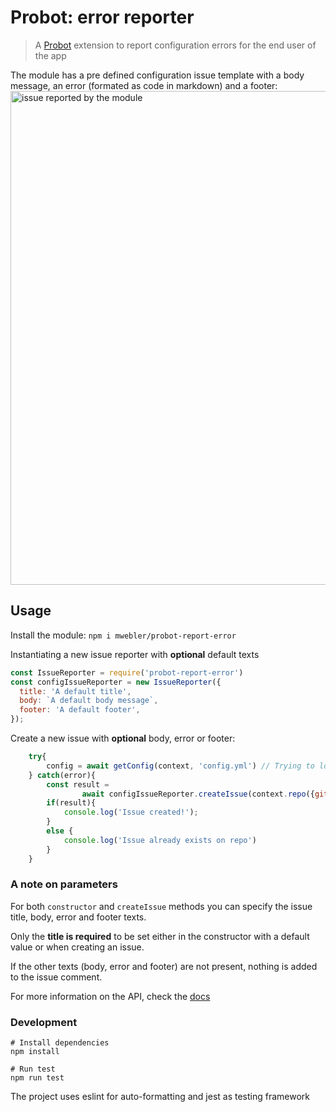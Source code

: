 # Probot: error reporter
> A [Probot](https://github.com/probot/probot) extension to report configuration errors for the end user of the app

The module has a pre defined configuration issue template with a body message, an error (formated as code in markdown) and a footer:
<img width="790" alt="issue reported by the module" src="https://user-images.githubusercontent.com/4449285/41708260-ee67b866-74f4-11e8-8db7-0b50b6bc9766.png">

## Usage
Install the module: `npm i mwebler/probot-report-error`

Instantiating a new issue reporter with **optional** default texts
```js
const IssueReporter = require('probot-report-error')
const configIssueReporter = new IssueReporter({
  title: 'A default title',
  body: `A default body message`,
  footer: 'A default footer',
});
```

Create a new issue with **optional** body, error or footer:
```js
	try{
		config = await getConfig(context, 'config.yml') // Trying to load config file
	} catch(error){
		const result =
				await configIssueReporter.createIssue(context.repo({github: context.github}), {error});
		if(result){
			console.log('Issue created!');
		}
		else {
			console.log('Issue already exists on repo')
		}
	}
```


### A note on parameters
For both `constructor` and `createIssue` methods you can specify the issue title, body, error and footer texts. 

Only the **title is required** to be set either in the constructor with a default value or when creating an issue.

If the other texts (body, error and footer) are not present, nothing is added to the issue comment.


For more information on the API, check the [docs](DOCS.md)

### Development
```
# Install dependencies
npm install

# Run test
npm run test
```

The project uses eslint for auto-formatting and jest as testing framework
